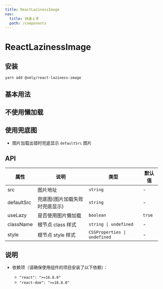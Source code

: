 ```yaml
---
title: ReactLazinessImage
nav:
  title: 快速上手
  path: /components
---
```


# ReactLazinessImage

## 安装

```bash
yarn add @xmly/react-laziness-image
```

## 基本用法

<code src="./demos/Basic.tsx"></code>

## 不使用懒加载

<code src="./demos/UnLazy.tsx"></code>

## 使用兜底图

- 图片加载出错时兜底显示 `defaultSrc` 图片

<code src="./demos/InDefault.tsx"></code>

## API

| 属性       | 说明                           | 类型                         | 默认值 |
| ---------- | ------------------------------ | ---------------------------- | ------ |
| src        | 图片地址                       | `string`                     | -      |
| defaultSrc | 兜底图(图片加载失败时兜底显示) | `string`                     | -      |
| useLazy    | 是否使用图片懒加载             | `boolean`                    | `true` |
| className  | 根节点 class 样式              | `string \| undefined`        | -      |
| style      | 根节点 style 样式              | `CSSProperties \| undefined` | -      |

## 说明

- 依赖项（请确保使用组件的项目安装了以下依赖）：

  - `"react": ">=16.8.0"`
  - `"react-dom": ">=16.8.0"`
